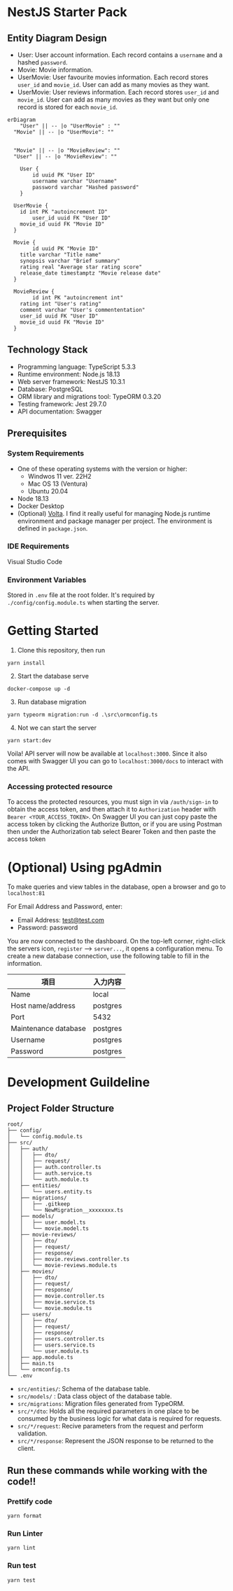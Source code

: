 # NestJS Starter Pack

## Entity Diagram Design
- User: User account information. Each record contains a  `username` and a hashed `password`.
- Movie: Movie information.
- UserMovie: User favourite movies information. Each record stores `user_id` and `movie_id`. User can add as many movies as they want.
- UserMovie: User reviews information. Each record stores `user_id` and `movie_id`. User can add as many movies as they want but only one record is stored for each `movie_id`.
```mermaid
erDiagram
	"User" || -- |o "UserMovie" : ""
  "Movie" || -- |o "UserMovie": ""

	 
  "Movie" || -- |o "MovieReview": ""
  "User" || -- |o "MovieReview": ""

	User {
		id uuid PK "User ID"
		username varchar "Username"
		password varchar "Hashed password"
	}
  
  UserMovie {
    id int PK "autoincrement ID"
		user_id uuid FK "User ID"
    movie_id uuid FK "Movie ID"
  }
  
  Movie {
		id uuid PK "Movie ID"
    title varchar "Title name"
    synopsis varchar "Brief summary"
    rating real "Average star rating score"
    release_date timestamptz "Movie release date"
  }

  MovieReview {
		id int PK "autoincrement int"
    rating int "User's rating"
    comment varchar "User's commententation"
    user_id uuid FK "User ID"
    movie_id uuid FK "Movie ID"
  }
```

## Technology Stack

- Programming language: TypeScript 5.3.3
- Runtime environment: Node.js 18.13
- Web server framework: NestJS 10.3.1
- Database: PostgreSQL
- ORM library and migrations tool: TypeORM 0.3.20
- Testing framework: Jest 29.7.0
- API documentation: Swagger
 

## Prerequisites
### System Requirements
- One of these operating systems with the version or higher:
    - Windwos 11 ver. 22H2
    - Mac OS 13 (Ventura)
    - Ubuntu 20.04
- Node 18.13
- Docker Desktop
- (Optional) [Volta](https://volta.sh/). I find it really useful for managing Node.js runtime environment and package manager per project. The environment is defined in `package.json`.

### IDE Requirements
Visual Studio Code

### Environment Variables
Stored in `.env` file at the root folder. It's required by `./config/config.module.ts` when starting the server.

# Getting Started
1. Clone this repository, then run
```
yarn install
```
2. Start the database serve
```
docker-compose up -d
```
3. Run database migration
```
yarn typeorm migration:run -d .\src\ormconfig.ts
```
4. Not we can start the server
```
yarn start:dev
```
Voila! API server will now be available at `localhost:3000`. Since it also comes with Swagger UI you can go to `localhost:3000/docs` to interact with the API.

### Accessing protected resource
To access the protected resources, you must sign in via `/auth/sign-in` to obtain the access token, and then attach it to `Authorization` header with `Bearer <YOUR_ACCESS_TOKEN>`.
On Swagger UI you can just copy paste the access token by clicking the Authorize Button, or if you are using Postman then under the Authorization tab select Bearer Token and then paste the access token

# (Optional) Using pgAdmin
To make queries and view tables in the database, open a browser and go to `localhost:81`

For Email Address and Password, enter:
- Email Address: test@test.com
- Password: password

You are now connected to the dashboard. On the top-left corner, right-click the servers icon, `register` --> `server...`, it opens a configuration menu. To create a new database connection, use the following table to fill in the information.

| 項目 | 入力内容 |
| --- | --- |
| Name | local |
| Host name/address | postgres |
| Port | 5432 |
| Maintenance database | postgres |
| Username | postgres |
| Password | postgres |

# Development Guildeline
## Project Folder Structure
```
root/
├── config/
│   └── config.module.ts
├── src/
│   ├── auth/
│   │   ├── dto/
│   │   ├── request/
│   │   ├── auth.controller.ts
│   │   ├── auth.service.ts
│   │   └── auth.module.ts
│   ├── entities/
│   │   └── users.entity.ts
│   ├── migrations/
│   │   ├── .gitkeep
│   │   └── NewMigration__xxxxxxxx.ts
│   ├── models/
│   │   ├── user.model.ts
│   │   └── movie.model.ts
│   ├── movie-reviews/
│   │   ├── dto/
│   │   ├── request/
│   │   ├── response/
│   │   ├── movie.reviews.controller.ts
│   │   └── movie-reviews.module.ts
│   ├── movies/
│   │   ├── dto/
│   │   ├── request/
│   │   ├── response/
│   │   ├── movie.controller.ts
│   │   ├── movie.service.ts
│   │   └── movie.module.ts
│   ├── users/
│   │   ├── dto/
│   │   ├── request/
│   │   ├── response/
│   │   ├── users.controller.ts
│   │   ├── users.service.ts
│   │   └── user.module.ts
│   ├── app.module.ts
│   ├── main.ts
│   └── ormconfig.ts
└── .env
```
- `src/entities/`: Schema of the database table.
- `src/models/` : Data class object of the database table.
- `src/migrations`: Migration files generated from TypeORM.
- `src/*/dto`: Holds all the required parameters in one place to be consumed by the business logic for what data is required for requests.
- `src/*/request`: Recive parameters from the request and perform validation.
- `src/*/response`: Represent the JSON response to be returned to the client.

## Run these commands while working with the code!!
### Prettify code
```
yarn format
```

### Run Linter
```
yarn lint
```

### Run test
```
yarn test
```
